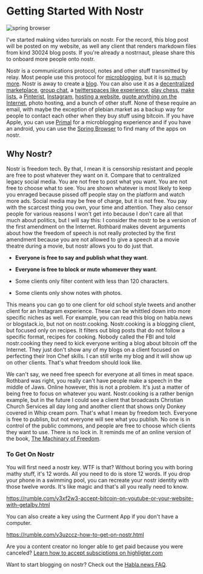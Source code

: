# Getting Started With Nostr

![spring browser](https://i.nostr.build/0kl9.png)

I've started making video turorials on nostr. For the record, this blog post will be posted on my website, as well any client that renders markdown files from kind 30024 blog posts.  If you're already a nostrnaut, please share this to onboard more people onto nostr. 

Nostr is a communications protocol, notes and other stuff transmitted by relay. Most people use this protocol for [microblogging](https://primal.net), but it is [so much more](https://github.com/aljazceru/awesome-nostr). Nostr is away to create a [blog](https://habla.news/p). You can also use it as a [decentralized marketplace](https://plebeian.market/), [group chat](https://satellite.earth/), a [twitterspaces like experience](https://nostrnests.com/), [play chess](https://multichess.github.io/), [make lists](https://listr.lol/), a [Pinterist](https://pinstr.app/), [Instagram](https://nostrgram.co/?build=626), [hosting a website](https://nostrsites.com/), [quote anything on the Internet](https://highlighter.com/), photo hosting, and a bunch of other stuff. None of these require an email, with maybe the exception of plebian.market as a backup way for people to contact each other when they buy stuff using bitcoin.  If you have Apple, you can use [Primal](https://primal.net/) for a microblogging experience and if you have an android, you can use the [Spring Browser](https://spring.site/) to find many of the apps on nostr.

## Why Nostr?

Nostr is freedom tech. By that, I mean it is censorship resistant and people are free to post whatever they want on it. Compare that to centralized legacy social media. You are not free to post what you want. You are not free to choose what to see. You are shown whatever is most likely to keep you enraged because pissed off people stay on the platform and watch more ads. Social media may be free of charge, but it is not free. You pay with the scarcest thing you own, your time and attention.  They also censor people for various reasons I won't get into because I don't care all that much about politics, but I will say this: I consider the nostr to be a version of the first amendment on the Internet. Rothbard makes devent arguments about how the freedom of speech is not really protected by the first amendment because you are not allowed to give a speech at a movie theatre during a movie, but nostr allows you to do just that. 

- **Everyone is free to say and publish what they want**. 

- **Everyone is free to block or mute whomever they want**.

- Some clients only filter content with less than 120 characters.

- Some clients only show notes with photos. 

This means you can go to one client for old school style tweets and another client for an Instagram experience. These can be whittled down into more specific niches as well. For example, you can read this blog on habla.news or blogstack.io, but not on nostr.cooking. Nostr.cooking is a blogging client, but focused only on recipes. It filters out blog posts that do not follow a specific format, recipes for cooking. Nobody called the FBI and told nostr.cooking they need to kick everyone writing a blog about bitcoin off the Internet. They just don't show any of my blogs on a client focused on perfecting their Iron Chef skills. I can still write my blog and it will show up on other clients. That's what freedom should look like.  

We can't say, we need free speech for everyone at all times in meat space. Rothbard was right, you really can't have people make a speech in the middle of Jaws. Online however, this is not a problem. It's just a matter of being free to focus on whatever you want. Nostr.cooking is a rather benign example, but in the future I could see a client that broadcasts Christian Church Services all day long and another client that shows only Donkey covered in Whip cream porn. That's what I mean by freedom tech. Everyone is free to publisn, but not everyone will see what you publish. No one is in control of the public commons, and people are free to choose which clients they want to use. There is no lock in. It reminds me of an online version of the book, [The Machinary of Freedom](https://highlighter.com/e/nevent1qqsp575nxqz956j5a7az4mkda7344ysn8uxq34a4h25k2zfw2tu0e5cpzdmhxue69uhk7enxvd5xz6tw9ec82c30qgs8t0er2vdwn7vvv2v4hgr3j8jg36k5wkt4xuwk847l634auxl639gzxasqn).

### To Get On Nostr

You will first need a nostr key. WTF is that? Without boring you with boring mathy stuff, it's 12 words. All you need to do is store 12 words. If you drop your phone in a swimming pool, you can recreate your nostr identity with those twelve words. It's like magic and that's all you really need to know. 


https://rumble.com/v3xf2w3-accept-bitcoin-on-youtube-or-your-website-with-getalby.html

You can also create a key using the Currnent App if you don't have a computer.

https://rumble.com/v3uzccz-how-to-get-on-nostr.html

Are you a content creator no longer able to get paid because you were canceled?  [Learn how to accept subsciptions on highligter.com](https://rumble.com/v3vk972-unstopable-payment-subscriptions-with-highlighter.com.html)

Want to start blogging on nostr? Check out the [Habla.news FAQ](https://habla.news/faq).


